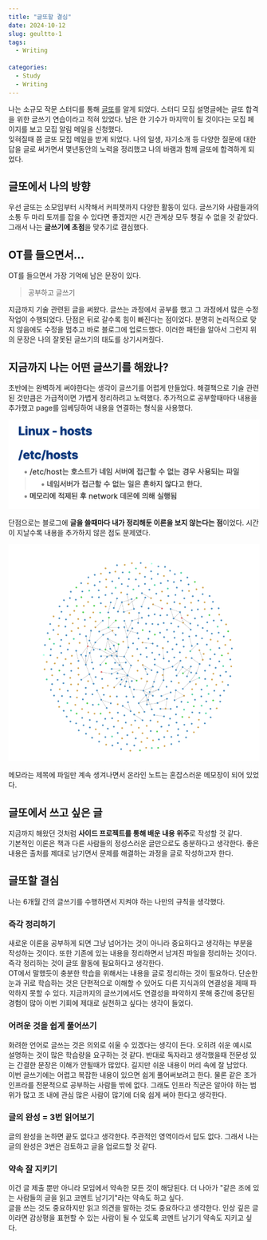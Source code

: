 ```yaml
---
title: "글또할 결심"
date: 2024-10-12
slug: geultto-1
tags:
  - Writing

categories:
  - Study
  - Writing
---
```


나는 소규모 작문 스터디를 통해 [글또](https://zzsza.notion.site/ac5b18a482fb4df497d4e8257ad4d516)를 알게 되었다. 스터디 모집 설명글에는 글또 합격을 위한 글쓰기 연습이라고 적혀 있었다. 남은 한 기수가 마지막이 될 것이다는 모집 페이지를 보고 모집 알림 메일을 신청했다.  
잊혀질때 쯤 글또 모집 메일을 받게 되었다. 나의 일생, 자기소개 등 다양한 질문에 대한 답을 글로 써가면서 몇년동안의 노력을 정리했고 나의 바램과 함께 글또에 합격하게 되었다.

## 글또에서 나의 방향

우선 글또는 소모임부터 시작해서 커피챗까지 다양한 활동이 있다. 글쓰기와 사람들과의 소통 두 마리 토끼를 잡을 수 있다면 좋겠지만 시간 관계상 모두 챙길 수 없을 것 같았다. 그래서 나는 **글쓰기에 초점**을 맞추기로 결심했다.

## OT를 들으면서...

OT를 들으면서 가장 기억에 남은 문장이 있다.

> 공부하고 글쓰기

지금까지 기술 관련된 글을 써왔다. 글쓰는 과정에서 공부를 했고 그 과정에서 많은 수정 작업이 수행되었다. 단점은 뒤로 갈수록 힘이 빠진다는 점이었다. 분명히 논리적으로 맞지 않음에도 수정을 멈추고 바로 블로그에 업로드했다. 이러한 패턴을 알아서 그런지 위의 문장은 나의 잘못된 글쓰기의 태도를 상기시켜줬다.

## 지금까지 나는 어떤 글쓰기를 해왔나?

초반에는 완벽하게 써야한다는 생각이 글쓰기를 어렵게 만들었다. 해결책으로 기술 관련된 것만큼은 가급적이면 가볍게 정리하려고 노력했다. 추가적으로 공부할때마다 내용을 추가했고 page를 임베딩하여 내용을 연결하는 형식을 사용했다.

![필기 노트](image.png)

단점으로는 블로그에 **글을 쓸때마다 내가 정리해둔 이론을 보지 않는다는 점**이었다. 시간이 지날수록 내용을 추가하지 않은 점도 문제였다.

![옵시디언 그래프](image-1.png)

메모라는 제목에 파일만 계속 생겨나면서 온라인 노트는 혼잡스러운 메모장이 되어 있었다.

## 글또에서 쓰고 싶은 글

지금까지 해왔던 것처럼 **사이드 프로젝트를 통해 배운 내용 위주**로 작성할 것 같다.  
기본적인 이론은 책과 다른 사람들의 정성스러운 글만으로도 충분하다고 생각한다. 좋은 내용은 출처를 제대로 남기면서 문제를 해결하는 과정을 글로 작성하고자 한다.

## 글또할 결심

나는 6개월 간의 글쓰기를 수행하면서 지켜야 하는 나만의 규칙을 생각했다.

### 즉각 정리하기

새로운 이론을 공부하게 되면 그냥 넘어가는 것이 아니라 중요하다고 생각하는 부분을 작성하는 것이다. 또한 기존에 있는 내용을 정리하면서 남겨진 파일을 정리하는 것이다.
즉각 정리하는 것이 글또 활동에 필요하다고 생각한다.  
OT에서 말했듯이 충분한 학습을 위해서는 내용을 글로 정리하는 것이 필요하다. 단순한 눈과 귀로 학습하는 것은 단편적으로 이해할 수 있어도 다른 지식과의 연결성을 제때 파악하지 못할 수 있다. 지금까지의 글쓰기에서도 연결성을 파악하지 못해 중간에 중단된 경험이 많아 이번 기회에 제대로 실천하고 싶다는 생각이 들었다.

### 어려운 것을 쉽게 풀어쓰기

화려한 언어로 글쓰는 것은 의외로 쉬울 수 있겠다는 생각이 든다. 오히려 쉬운 예시로 설명하는 것이 많은 학습량을 요구하는 것 같다. 반대로 독자라고 생각했을때 전문성 있는 간결한 문장은 이해가 안될때가 많았다. 길지만 쉬운 내용이 머리 속에 잘 남았다.  
이번 글쓰기에는 어렵고 복잡한 내용이 있으면 쉽게 풀어써보려고 한다. 물론 같은 조가 인프라를 전문적으로 공부하는 사람들 밖에 없다. 그래도 인프라 직군은 알아야 하는 범위가 많고 조 내에 관심 많은 사람이 많기에 더욱 쉽게 써야 한다고 생각한다.

### 글의 완성 = 3번 읽어보기

글의 완성을 논하면 끝도 없다고 생각한다. 주관적인 영역이라서 답도 없다. 그래서 나는 글의 완성은 3번은 검토하고 글을 업로드할 것 같다.

### 약속 잘 지키기

이건 글 제출 뿐만 아니라 모임에서 약속한 모든 것이 해당된다. 더 나아가 "같은 조에 있는 사람들의 글을 읽고 코멘트 남기기"라는 약속도 하고 싶다.  
글을 쓰는 것도 중요하지만 읽고 의견을 말하는 것도 중요하다고 생각한다. 인상 깊은 글이라면 감상평을 표현할 수 있는 사람이 될 수 있도록 코멘트 남기기 약속도 지키고 싶다.
